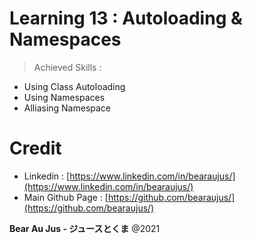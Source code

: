 # Learning 13 : Autoloading & Namespaces
> Achieved Skills :
+ Using Class Autoloading
+ Using Namespaces
+ Alliasing Namespace

# Credit
+ Linkedin : [https://www.linkedin.com/in/bearaujus/](https://www.linkedin.com/in/bearaujus/)
+ Main Github Page : [https://github.com/bearaujus/](https://github.com/bearaujus/)

**Bear Au Jus - ジュースとくま** @2021
